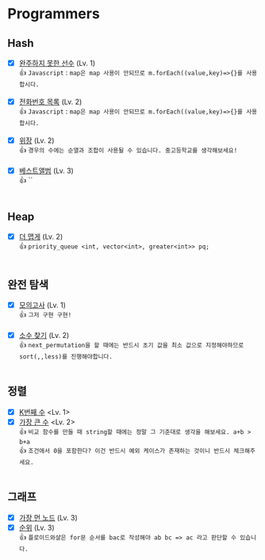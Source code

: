 # Programmers

## Hash

- [x] [완주하지 못한 선수](https://programmers.co.kr/learn/courses/30/lessons/42576) (Lv. 1)<br>
👍 `Javascript` : `map은 map 사용이 안되므로 m.forEach((value,key)=>{}를 사용합시다.` <br><br>
- [x] [전화번호 목록](https://programmers.co.kr/learn/courses/30/lessons/42577) (Lv. 2) <br>
👍 `Javascript` : `map은 map 사용이 안되므로 m.forEach((value,key)=>{}를 사용합시다.` <br><br>
- [x] [위장](https://programmers.co.kr/learn/courses/30/lessons/42578) (Lv. 2) <br>
👍 `경우의 수에는 순열과 조합이 사용될 수 있습니다. 중고등학교를 생각해보세요!` <br><br>
- [x] [베스트앨범](https://programmers.co.kr/learn/courses/30/lessons/42579) (Lv. 3) <br>
👍 `` <br><br>

## Heap
- [x] [더 맵게](https://programmers.co.kr/learn/courses/30/lessons/42626) (Lv. 2)<br>
👍 `priority_queue <int, vector<int>, greater<int>> pq;` <br><br>

## 완전 탐색 
- [x] [모의고사](https://programmers.co.kr/learn/courses/30/lessons/42840) (Lv. 1)<br>
👍 `그저 구현 구현!` <br><br>
- [x] [소수 찾기](https://programmers.co.kr/learn/courses/30/lessons/42839) (Lv. 2)<br>
👍 `next_permutation을 할 때에는 반드시 초기 값을 최소 값으로 지정해야하므로 sort(,,less)를 진행해야합니다.` <br><br>

## 정렬
- [x] [K번째 수](https://programmers.co.kr/learn/courses/30/lessons/42748) <Lv. 1> <br>
- [x] [가장 큰 수](https://programmers.co.kr/learn/courses/30/lessons/42746) <Lv. 2> <br>
👍 `비교 함수를 만들 때 string할 때에는 정말 그 기준대로 생각을 해보세요. a+b > b+a` <br>
👍 `조건에서 0을 포함한다? 이건 반드시 예외 케이스가 존재하는 것이니 반드시 체크해주세요.` <br><br>

## 그래프
- [x] [가장 먼 노드](https://programmers.co.kr/learn/courses/30/lessons/49189) (Lv. 3) <br>
- [x] [순위](https://programmers.co.kr/learn/courses/30/lessons/49191) (Lv. 3) <br>
👍 `플로이드와샬은 for문 순서를 bac로 작성해야 ab bc => ac 라고 판단할 수 있습니다.` <br><br>
